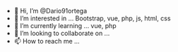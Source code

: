 - 👋 Hi, I’m @Dario91ortega
- 👀 I’m interested in ... Bootstrap, vue, php, js, html, css
- 🌱 I’m currently learning ... vue, php
- 💞️ I’m looking to collaborate on ...
- 📫 How to reach me ...

<!---
Dario91ortega/Dario91ortega is a ✨ special ✨ repository because its `README.md` (this file) appears on your GitHub profile.
You can click the Preview link to take a look at your changes.
--->
